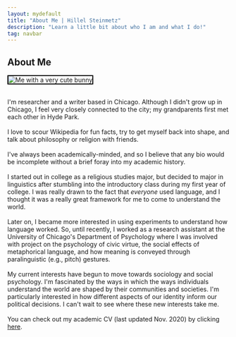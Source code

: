 ```yaml
---
layout: mydefault
title: "About Me | Hillel Steinmetz"
description: "Learn a little bit about who I am and what I do!"
tag: navbar
---
```

<h2>About Me</h2>
<div class="row">
  <div class="column1">
    <p style="text-align: center; font-size: 12px;"> </p>
      <img src="../content/bunny.jpeg" alt="Me with a very cute bunny" style="max-width:80%; border:2px solid black;">
      <div class="mobilecont">
        <br>
        <div class="mobileblock"></div>
        <div class="mobileblock"></div>
        <div class="mobileblock"></div>
        <div class="mobileblock"></div>
        <div class="mobileblock"></div>
      </div>
  </div>
  <div class="column2">
  <p class="main">
    I'm researcher and a writer based in Chicago. Although I didn't grow up in Chicago, I feel very closely connected to the city; my grandparents first met each other in Hyde Park.
    <br><br>
    I love to scour Wikipedia for fun facts, try to get myself back into shape, and talk about philosophy or religion with friends.
    <br><br>
    I've always been academically-minded, and so I believe that any bio would be incomplete without a brief foray into my academic history.
    <br><br>
    I started out in college as a religious studies major, but decided to major in linguistics after stumbling into the introductory class
    during my first year of college. I was really drawn to the fact that <i>everyone</i> used language, and I thought it was a really great framework for me to come to understand the world.
    <br><br>
    Later on, I became more interested in using experiments to understand how language worked.
    So, until recently, I worked as a research assistant at the University of Chicago's
    Department of Psychology where I was involved with project on the psychology of civic virtue,
    the social effects of metaphorical language, and how meaning is conveyed through paralinguistic
    (e.g., pitch) gestures.
    <br><br>
    My current interests have begun to move towards sociology and social psychology.
    I'm fascinated by the ways in which the ways individuals understand the world are shaped by their communities and societies.
    I'm particularly interested in how different aspects of our identity inform our political decisions.
    I can't wait to see where these new interests take me.
    <br><br>
    You can check out my academic CV (last updated Nov. 2020) by clicking <a href="/academics/cv.html">here</a>.
    </p>
</div>
